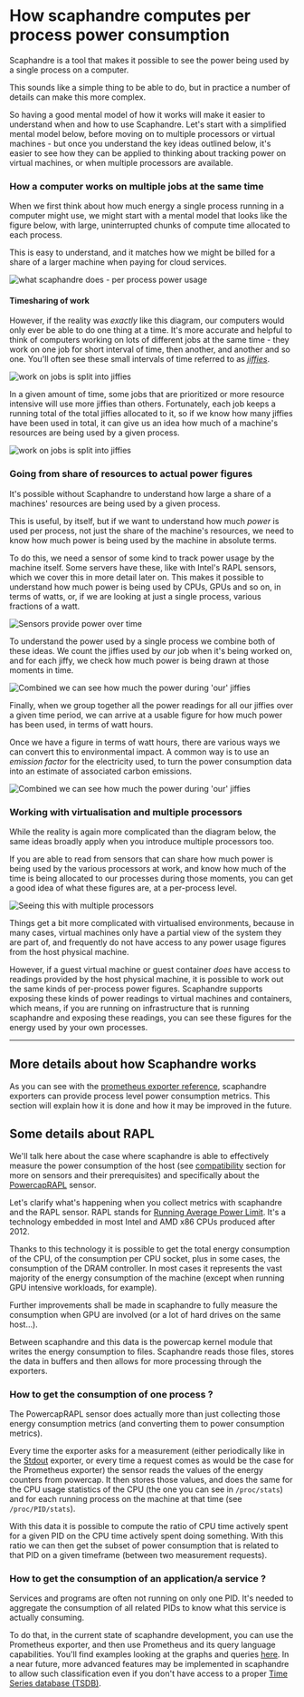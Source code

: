 # How scaphandre computes per process power consumption

Scaphandre is a tool that makes it possible to see the power being used by a single process on a computer.

This sounds like a simple thing to be able to do, but in practice a number of details can make this more complex.

So having a good mental model of how it works will make it easier to understand when and how to use Scaphandre. Let's start with a simplified mental model below, before moving on to multiple processors or virtual machines - but once you understand the key ideas outlined below, it's easier to see how they can be applied to thinking about tracking power on virtual machines, or when multiple processors are available.

### How a computer works on multiple jobs at the same time

When we first think about how much energy a single process running in a computer might use, we might start with a mental model that looks like the figure below, with large, uninterrupted chunks of compute time allocated to each process.

This is easy to understand, and it matches how we might be billed for a share of a larger machine when paying for cloud services.

![what scaphandre does - per process power usage](../img/what-scaphandre-does.png)

#### Timesharing of work

However, if the reality was _exactly_ like this diagram, our computers would only ever be able to do one thing at a time. It's more accurate and helpful to think of computers working on lots of different jobs at the same time - they work on one job for short interval of time, then another, and another and so one. You'll often see these small intervals of time referred to as _[jiffies](https://www.anshulpatel.in/posts/linux_cpu_percentage/)_.

![work on jobs is split into jiffies](../img/jiffies.png)

In a given amount of time, some jobs that are prioritized or more resource intensive will use more jiffies than others. Fortunately, each job keeps a running total of the total jiffies allocated to it, so if we know how many jiffies have been used in total, it can give us an idea how much of a machine's resources are being used by a given process.

![work on jobs is split into jiffies](../img/total-time-share.png)
### Going from share of resources to actual power figures

It's possible without Scaphandre to understand how large a share of a machines' resources are being used by a given process.

This is useful, by itself, but if we want to understand how much _power_ is used per process, not just the share of the machine's resources, we need to know how much power is being used by the machine in absolute terms.

To do this, we need a sensor of some kind to track power usage by the machine itself. Some servers have these, like with Intel's RAPL sensors, which we cover this in more detail later on. This makes it possible to understand how much power is being used by CPUs, GPUs and so on, in terms of watts, or, if we are looking at just a single process, various fractions of a watt.

![Sensors provide power over time](../img/power-over-time.png)

To understand the power used by a single process we combine both of these ideas. We count the jiffies used by _our_ job when it's being worked on, and for each jiffy, we check how much power is being drawn at those moments in time.

![Combined we can see how much the power during 'our' jiffies](../img/power-and-share-of-usage.png)

Finally, when we group together all the power readings for all our jiffies over a given time period, we can arrive at a usable figure for how much power has been used, in terms of watt hours.

Once we have a figure in terms of watt hours, there are various ways we can convert this to environmental impact. A common way is to use an _emission factor_ for the electricity used, to turn the power consumption data into an estimate of associated carbon emissions.

![Combined we can see how much the power during 'our' jiffies](../img/power-by-process.png)

### Working with virtualisation and multiple processors

While the reality is again more complicated than the diagram below, the same ideas broadly apply when you introduce multiple processors too.

If you are able to read from sensors that can share how much power is being used by the various processors at work, and know how much of the time is being allocated to our processes during those moments, you can get a good idea of what these figures are, at a per-process level.

![Seeing this with multiple processors](../img/multiple-processors.png)

Things get a bit more complicated with virtualised environments, because in many cases, virtual machines only have a partial view of the system they are part of, and frequently do not have access to any power usage figures from the host physical machine.

However, if a guest virtual machine or guest container _does_ have access to readings provided by the host physical machine, it is possible to work out the same kinds of per-process power figures. Scaphandre supports exposing these kinds of power readings to virtual machines and containers, which means, if you are running on infrastructure that is running scaphandre and exposing these readings, you can see these figures for the energy used by your own processes.


----

## More details about how Scaphandre works

As you can see with the [prometheus exporter reference](../references/exporter-prometheus.md), scaphandre exporters can provide process level power consumption metrics. This section will explain how it is done and how it may be improved in the future.

## Some details about RAPL

We'll talk here about the case where scaphandre is able to effectively measure the power consumption of the host (see [compatibility](../compatibility.md) section for more on sensors and their prerequisites) and specifically about the [PowercapRAPL](../references/sensor-powercap_rapl.md) sensor.

Let's clarify what's happening when you collect metrics with scaphandre and the RAPL sensor.
RAPL stands for [Running Average Power Limit](https://01.org/blogs/2014/running-average-power-limit-%E2%80%93-rapl). It's a technology embedded in most Intel and AMD x86 CPUs produced after 2012.

Thanks to this technology it is possible to get the total energy consumption of the CPU, of the consumption per CPU socket, plus in some cases, the consumption of the DRAM controller. In most cases it represents the vast majority of the energy consumption of the machine (except when running GPU intensive workloads, for example).

Further improvements shall be made in scaphandre to fully measure the consumption when GPU are involved (or a lot of hard drives on the same host...).

Between scaphandre and this data is the powercap kernel module that writes the energy consumption to files. Scaphandre reads those files, stores the data in buffers and then allows for more processing through the exporters.

### How to get the consumption of one process ?

The PowercapRAPL sensor does actually more than just collecting those energy consumption metrics (and converting them to power consumption metrics).

Every time the exporter asks for a measurement (either periodically like in the [Stdout](../references/exporter-stdout.md) exporter, or every time a request comes as would be the case for the Prometheus exporter) the sensor reads the values of the energy counters from powercap. It then stores those values, and does the same for the CPU usage statistics of the CPU (the one you can see in `/proc/stats`) and for each running process on the machine at that time (see `/proc/PID/stats`).

With this data it is possible to compute the ratio of CPU time actively spent for a given PID on the CPU time actively spent doing something. With this ratio we can then get the subset of power consumption that is related to that PID on a given timeframe (between two measurement requests).

### How to get the consumption of an application/a service ?

Services and programs are often not running on only one PID. It's needed to aggregate the consumption of all related PIDs to know what this service is actually consuming.

To do that, in the current state of scaphandre development, you can use the Prometheus exporter, and then use Prometheus and its query language capabilities. You'll find examples looking at the graphs and queries [here](https://metrics.hubblo.org). In a near future, more advanced features may be implemented in scaphandre to allow such classification even if you don't have access to a proper [Time Series database (TSDB)](https://en.wikipedia.org/wiki/Time_series_database).
